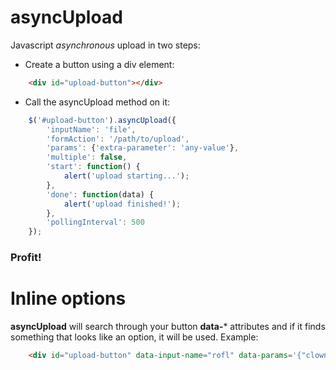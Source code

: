 # asyncUpload

Javascript *asynchronous* upload in two steps:

- Create a button using a div element:

```html
    <div id="upload-button"></div>
```

- Call the asyncUpload method on it:

```javascript
    $('#upload-button').asyncUpload({
        'inputName': 'file',
        'formAction': '/path/to/upload',
        'params': {'extra-parameter': 'any-value'},
        'multiple': false,
        'start': function() {
            alert('upload starting...');
        },
        'done': function(data) {
            alert('upload finished!');
        },
        'pollingInterval': 500
    });
```

### Profit!

# Inline options

**asyncUpload** will search through your button **data-*** attributes and if it finds something that looks like an option, it will be used. Example:

```html
    <div id="upload-button" data-input-name="rofl" data-params='{"clown": "bozo"}'></div>
```
